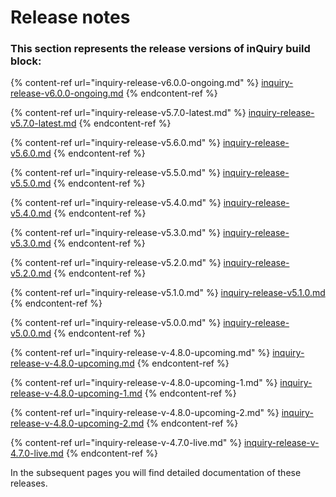 # Release notes

### This section represents the release versions of inQuiry build block:

{% content-ref url="inquiry-release-v6.0.0-ongoing.md" %}
[inquiry-release-v6.0.0-ongoing.md](inquiry-release-v6.0.0-ongoing.md)
{% endcontent-ref %}

{% content-ref url="inquiry-release-v5.7.0-latest.md" %}
[inquiry-release-v5.7.0-latest.md](inquiry-release-v5.7.0-latest.md)
{% endcontent-ref %}

{% content-ref url="inquiry-release-v5.6.0.md" %}
[inquiry-release-v5.6.0.md](inquiry-release-v5.6.0.md)
{% endcontent-ref %}

{% content-ref url="inquiry-release-v5.5.0.md" %}
[inquiry-release-v5.5.0.md](inquiry-release-v5.5.0.md)
{% endcontent-ref %}

{% content-ref url="inquiry-release-v5.4.0.md" %}
[inquiry-release-v5.4.0.md](inquiry-release-v5.4.0.md)
{% endcontent-ref %}

{% content-ref url="inquiry-release-v5.3.0.md" %}
[inquiry-release-v5.3.0.md](inquiry-release-v5.3.0.md)
{% endcontent-ref %}

{% content-ref url="inquiry-release-v5.2.0.md" %}
[inquiry-release-v5.2.0.md](inquiry-release-v5.2.0.md)
{% endcontent-ref %}

{% content-ref url="inquiry-release-v5.1.0.md" %}
[inquiry-release-v5.1.0.md](inquiry-release-v5.1.0.md)
{% endcontent-ref %}

{% content-ref url="inquiry-release-v5.0.0.md" %}
[inquiry-release-v5.0.0.md](inquiry-release-v5.0.0.md)
{% endcontent-ref %}

{% content-ref url="inquiry-release-v-4.8.0-upcoming.md" %}
[inquiry-release-v-4.8.0-upcoming.md](inquiry-release-v-4.8.0-upcoming.md)
{% endcontent-ref %}

{% content-ref url="inquiry-release-v-4.8.0-upcoming-1.md" %}
[inquiry-release-v-4.8.0-upcoming-1.md](inquiry-release-v-4.8.0-upcoming-1.md)
{% endcontent-ref %}

{% content-ref url="inquiry-release-v-4.8.0-upcoming-2.md" %}
[inquiry-release-v-4.8.0-upcoming-2.md](inquiry-release-v-4.8.0-upcoming-2.md)
{% endcontent-ref %}

{% content-ref url="inquiry-release-v-4.7.0-live.md" %}
[inquiry-release-v-4.7.0-live.md](inquiry-release-v-4.7.0-live.md)
{% endcontent-ref %}

In the subsequent pages you will find detailed documentation of these releases.&#x20;
